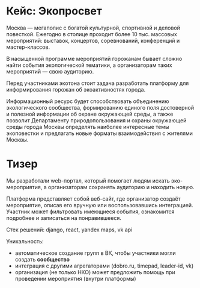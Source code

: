 # Кейс: Экопросвет

Москва — мегаполис с богатой культурной, спортивной и деловой повесткой. Ежегодно в столице проходит более 10 тыс.
массовых мероприятий: выставок, концертов, соревнований, конференций и мастер-классов.

В насыщенной программе мероприятий горожанам бывает сложно найти события экологической тематики, а организаторам таких
мероприятий — свою аудиторию.

Перед участниками экотона стоит задача разработать платформу для информирования горожан об экоактивностях города.

Информационный ресурс будет способствовать объединению экологического сообщества, формированию единого поля достоверной
и полезной информации об охране окружающей среды, а также позволит Департаменту природопользования и охраны окружающей
среды города Москвы определять наиболее интересные темы экоповестки и предлагать новые форматы взаимодействия с жителями
Москвы.

# Тизер

Мы разработали web-портал, который помогает людям искать эко-мероприятия, а организаторам сохранять аудиторию и находить
новую.

Платформа представляет собой веб-сайт, где организатор создаёт мероприятие, описав его вручную или воспользовавшись
интеграцией. Участник может фильтровать имеющиеся события, ознакомится подробнее и записаться на понравившееся.

Стек решений: django, react, yandex maps, vk api

Уникальность:

* автоматическое создание групп в ВК, чтобы участники могли создать **сообщество**
* интеграция с другими агрегаторами (dobro.ru, timepad, leader-id, vk)
* организация (не только НКО) может предложить помощь при проведении мероприятия (внутри платформы)